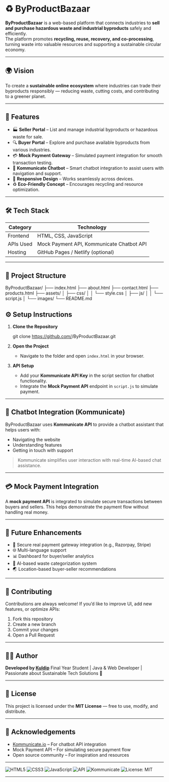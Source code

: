 
# ♻️ ByProductBazaar

**ByProductBazaar** is a web-based platform that connects industries to **sell and purchase hazardous waste and industrial byproducts** safely and efficiently.  
The platform promotes **recycling, reuse, recovery, and co-processing**, turning waste into valuable resources and supporting a sustainable circular economy.

---

## 🌍 Vision

To create a **sustainable online ecosystem** where industries can trade their byproducts responsibly — reducing waste, cutting costs, and contributing to a greener planet.

---

## 🚀 Features

- 🏭 **Seller Portal** – List and manage industrial byproducts or hazardous waste for sale.  
- 🔍 **Buyer Portal** – Explore and purchase available byproducts from various industries.  
- 💳 **Mock Payment Gateway** – Simulated payment integration for smooth transaction testing.  
- 💬 **Kommunicate Chatbot** – Smart chatbot integration to assist users with navigation and support.  
- 📱 **Responsive Design** – Works seamlessly across devices.  
- ♻️ **Eco-Friendly Concept** – Encourages recycling and resource optimization.

---

## 🛠️ Tech Stack

| Category | Technology |
|-----------|-------------|
| Frontend | HTML, CSS, JavaScript |
| APIs Used | Mock Payment API, Kommunicate Chatbot API |
| Hosting | GitHub Pages / Netlify (optional) |

---

## 📁 Project Structure

ByProductBazaar/
├── index.html
├── about.html
├── contact.html
├── products.html
├── assets/
│ ├── css/
│ │ └── style.css
│ ├── js/
│ │ └── script.js
│ └── images/
└── README.md


## ⚙️ Setup Instructions

1. **Clone the Repository**
   
   git clone https://github.com/<your-username>/ByProductBazaar.git


2. **Open the Project**

   * Navigate to the folder and open `index.html` in your browser.

3. **API Setup**

   * Add your **Kommunicate API Key** in the script section for chatbot functionality.
   * Integrate the **Mock Payment API** endpoint in `script.js` to simulate payment.

---

## 💬 Chatbot Integration (Kommunicate)

ByProductBazaar uses **Kommunicate API** to provide a chatbot assistant that helps users with:

* Navigating the website
* Understanding features
* Getting in touch with support

> Kommunicate simplifies user interaction with real-time AI-based chat assistance.

---

## 💳 Mock Payment Integration

A **mock payment API** is integrated to simulate secure transactions between buyers and sellers.
This helps demonstrate the payment flow without handling real money.

---

## 🌟 Future Enhancements

* 🔐 Secure real payment gateway integration (e.g., Razorpay, Stripe)
* 🌐 Multi-language support
* 📊 Dashboard for buyer/seller analytics
* 🧠 AI-based waste categorization system
* 🌏 Location-based buyer-seller recommendations

---

## 🤝 Contributing

Contributions are always welcome!
If you’d like to improve UI, add new features, or optimize APIs:

1. Fork this repository
2. Create a new branch
3. Commit your changes
4. Open a Pull Request

---

## 🧑‍💻 Author

**Developed by [Kuldip](https://github.com/<your-username>)**
Final Year Student | Java & Web Developer | Passionate about Sustainable Tech Solutions 🌱

---

## 📜 License

This project is licensed under the **MIT License** — free to use, modify, and distribute.

---

## 💚 Acknowledgements

* [Kommunicate.io](https://www.kommunicate.io/) – For chatbot API integration
* Mock Payment API – For simulating secure payment flow
* Open source community – For inspiration and resources

---

![HTML5](https://img.shields.io/badge/HTML5-E34F26?style=for-the-badge\&logo=html5\&logoColor=white)
![CSS3](https://img.shields.io/badge/CSS3-1572B6?style=for-the-badge\&logo=css3\&logoColor=white)
![JavaScript](https://img.shields.io/badge/JavaScript-F7DF1E?style=for-the-badge\&logo=javascript\&logoColor=black)
![API](https://img.shields.io/badge/API%20Integration-0078D7?style=for-the-badge\&logo=api\&logoColor=white)
![Kommunicate](https://img.shields.io/badge/Chatbot-KOMMUNICATE-00A1E0?style=for-the-badge)
![License: MIT](https://img.shields.io/badge/License-MIT-green.svg?style=for-the-badge)



---
